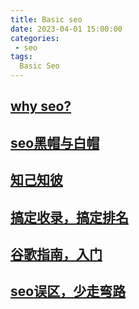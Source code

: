 ```yaml
---
title: Basic seo
date: 2023-04-01 15:00:00
categories:
 - seo
tags:
  Basic Seo
---
```


## [why seo?](/views/seo/why-seo)

## [seo黑帽与白帽](/views/seo/black-white-hat)

## [知己知彼](/views/seo/seo-know)

## [搞定收录，搞定排名](/views/seo/seo-record)

## [谷歌指南，入门](/views/seo/seo-open-door)

## [seo误区，少走弯路](/views/seo/seo-warn)
